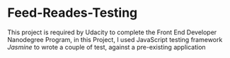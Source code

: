 # Feed-Reades-Testing

This project is required by Udacity to complete the Front End Developer Nanodegree Program,
in this  Project, I used JavaScript testing framework *Jasmine* to wrote a couple of test,
against a pre-existing application
